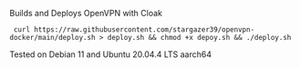 Builds and Deploys OpenVPN with Cloak  

```
 curl https://raw.githubusercontent.com/stargazer39/openvpn-docker/main/deploy.sh > deploy.sh && chmod +x depoy.sh && ./deploy.sh
```

Tested on Debian 11 and Ubuntu 20.04.4 LTS aarch64 